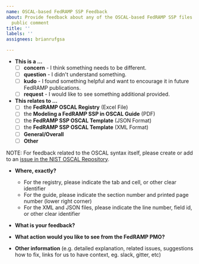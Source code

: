 ```yaml
---
name: OSCAL-based FedRAMP SSP Feedback
about: Provide feedback about any of the OSCAL-based FedRAMP SSP files published for
  public comment
title: ''
labels: ''
assignees: brianrufgsa

---
```


* **This is a ...**
  - [ ] **concern** - I think something needs to be different.
  - [ ] **question** - I didn't understand something.
  - [ ] **kudo** - I found something helpful and want to encourage it in future FedRAMP publications.
  - [ ] **request** - I would like to see something additional provided.

* **This relates to ...**
  - [ ] the **FedRAMP OSCAL Registry** (Excel File)
  - [ ] the **Modeling a FedRAMP SSP in OSCAL Guide** (PDF)
  - [ ] the **FedRAMP SSP OSCAL Template** (JSON Format)
  - [ ] the **FedRAMP SSP OSCAL Template** (XML Format)
  - [ ] **General/Overall**
  - [ ] **Other**

NOTE: For feedback related to the OSCAL syntax itself, please create or add to an [issue in the NIST OSCAL Repository](https://github.com/usnistgov/OSCAL/issues).

* **Where, exactly?**
  - For the registry, please indicate the tab and cell, or other clear identifier
  - For the guide, please indicate the section number and printed page number (lower right corner)
  - For the XML and JSON files, please indicate the line number, field id, or other clear identifier



* **What is your feedback?**



* **What action would you like to see from the FedRAMP PMO?**



* **Other information** (e.g. detailed explanation, related issues, suggestions how to fix, links for us to have context, eg. slack, gitter, etc)
